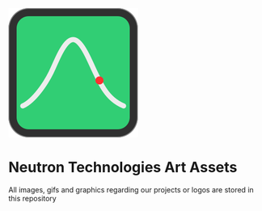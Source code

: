 ![](logo/bitmap/Logo-256.png)
# Neutron Technologies Art Assets
All images, gifs and graphics regarding our projects or logos are stored in this repository
